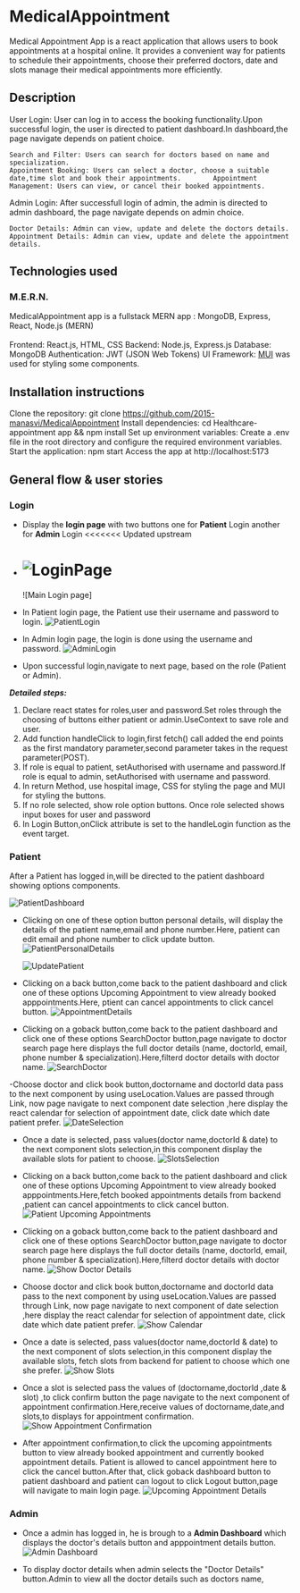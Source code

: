 # MedicalAppointment

Medical Appointment App is a react application that allows users to book appointments at a hospital online. It provides a convenient way for patients to schedule their appointments, choose their preferred doctors, date and slots manage their medical appointments more efficiently.
<br />

## **Description**

User Login: User can log in to access the booking functionality.Upon successful login, the user is directed to patient dashboard.In dashboard,the page navigate depends on patient choice.

    Search and Filter: Users can search for doctors based on name and specialization.
    Appointment Booking: Users can select a doctor, choose a suitable date,time slot and book their appointments.        Appointment Management: Users can view, or cancel their booked appointments.

Admin Login: After successfull login of admin, the admin is directed to admin dashboard, the page navigate depends on admin choice.

    Doctor Details: Admin can view, update and delete the doctors details.
    Appointment Details: Admin can view, update and delete the appointment details.

## **Technologies used**

### M.E.R.N.

MedicalAppointment app is a fullstack MERN app : MongoDB, Express, React, Node.js (MERN) <br/>
<br/>
Frontend: React.js, HTML, CSS
Backend: Node.js, Express.js
Database: MongoDB
Authentication: JWT (JSON Web Tokens)
UI Framework: [MUI](https://mui.com/) was used for styling some components.

## Installation instructions

Clone the repository: git clone https://github.com/2015-manasvi/MedicalAppointment
Install dependencies: cd Healthcare-appointment app && npm install
Set up environment variables: Create a .env file in the root directory and configure the required environment variables.
Start the application: npm start
Access the app at http://localhost:5173

## General flow & user stories

### Login

- Display the **login page** with two buttons one for **Patient** Login another for **Admin** Login
  <<<<<<< Updated upstream
- # ![LoginPage](https://github.com/2015-manasvi/MedicalAppointment/assets/122246672/c088aeef-e625-4ecc-b1d7-68b3cf9c0537)

  ![Main Login page]

- In Patient login page, the Patient use their username and password to login.
  ![PatientLogin](https://github.com/2015-manasvi/MedicalAppointment/assets/122246672/78ce7c70-8a09-4163-a5f6-5fa7588213d3)

- In Admin login page, the login is done using the username and password.
  ![AdminLogin](https://github.com/2015-manasvi/MedicalAppointment/assets/122246672/96ab29ca-4aed-469a-906e-dac781fa344b)

- Upon successful login,navigate to next page, based on the role (Patient or Admin).
  ​<br/>

**_Detailed steps:​_**

1. Declare react states for roles,user and password.Set roles through the choosing of buttons either patient or admin.UseContext to save role and user. <br/>
2. Add function handleClick to login,first fetch() call added the end points as the first mandatory parameter,second parameter takes in the request parameter(POST). <br/>
3. If role is equal to patient, setAuthorised with username and password.If role is equal to admin, setAuthorised with username and password.<br/>
4. In return Method, use hospital image, CSS for styling the page and MUI for styling the buttons.<br/>
5. If no role selected, show role option buttons. Once role selected shows input boxes for user and password<br/>
6. In Login Button,onClick attribute is set to the handleLogin function as the event target.<br/>

### Patient

After a Patient has logged in,will be directed to the patient dashboard showing options components.

![PatientDashboard](https://github.com/2015-manasvi/MedicalAppointment/assets/122246672/481476dd-6f8b-4890-9b03-8a3eb357fdb3)

- Clicking on one of these option button personal details, will display the details of the patient name,email and phone number.Here, patient can edit email and phone number to click update button.
  ![PatientPersonalDetails](https://github.com/2015-manasvi/MedicalAppointment/assets/122246672/9ae619f8-932a-4bb7-b563-bf8ca9dd02ee)

  ![UpdatePatient](https://github.com/2015-manasvi/MedicalAppointment/assets/122246672/33327c4e-7203-4148-915d-2b4d1be3225c)

- Clicking on a back button,come back to the patient dashboard and click one of these options Upcoming Appointment to view already booked apppointments.Here, ptient can cancel appointments to click cancel button.
  ![AppointmentDetails](https://github.com/2015-manasvi/MedicalAppointment/assets/122246672/c1c20687-532c-44d6-a9b0-f0b9e215f472)

- Clicking on a goback button,come back to the patient dashboard and click one of these options SearchDoctor button,page navigate to doctor search page here displays the full doctor details (name, doctorId, email, phone number & specialization).Here,filterd doctor details with doctor name.
  ![SearchDoctor](https://github.com/2015-manasvi/MedicalAppointment/assets/122246672/84138e40-e7c7-44da-852f-747ead9a0ebe)

-Choose doctor and click book button,doctorname and doctorId data pass to the next component by using useLocation.Values are passed through Link, now page navigate to next component date selection ,here display the react calendar for selection of appointment date, click date which date patient prefer.
![DateSelection](https://github.com/2015-manasvi/MedicalAppointment/assets/122246672/3e384c2a-c5c9-4664-a14c-4a1409ff2ef7)

- Once a date is selected, pass values(doctor name,doctorId & date) to the next component slots selection,in this component display the available slots for patient to choose.
  ![SlotsSelection](https://github.com/2015-manasvi/MedicalAppointment/assets/122246672/d7cc1bca-aee7-480b-ae7e-2a354545caf0)

- Clicking on a back button,come back to the patient dashboard and click one of these options Upcoming Appointment to view already booked apppointments.Here,fetch booked appointments details from backend ,patient can cancel appointments to click cancel button.
  ![Patient Upcoming Appointments](frontend\public\readme\UpcomingAppointments.png)

- Clicking on a goback button,come back to the patient dashboard and click one of these options SearchDoctor button,page navigate to doctor search page here displays the full doctor details (name, doctorId, email, phone number & specialization).Here,filterd doctor details with doctor name.
  ![Show Doctor Details](frontend\public\readme\SearchDoctor.png)

- Choose doctor and click book button,doctorname and doctorId data pass to the next component by using useLocation.Values are passed through Link, now page navigate to next component of date selection ,here display the react calendar for selection of appointment date, click date which date patient prefer.
  ![Show Calendar](frontend\public\readme\DateSelection.png)

- Once a date is selected, pass values(doctor name,doctorId & date) to the next component of slots selection,in this component display the available slots, fetch slots from backend for patient to choose which one she prefer.
  ![Show Slots](frontend\public\readme\SlotsSelection.png)

- Once a slot is selected pass the values of (doctorname,doctorId ,date & slot) ,to click confirm button the page navigate to the next component of appointment confirmation.Here,receive values of doctorname,date,and slots,to displays for appointment confirmation.
  ![Show Appointment Confirmation](frontend\public\readme\AppointmentConfirmation.png)

- After appointment confirmation,to click the upcoming appointments button to view already booked appointment and currently booked appointment details. Patient is allowed to cancel appointment here to click the cancel button.After that, click goback dashboard button to patient dashboard and patient can logout to click Logout button,page will navigate to main login page.
  ![Upcoming Appointment Details](frontend\public\readme\UpcomingAppointments.png)

### Admin

- Once a admin has logged in, he is brough to a **Admin Dashboard** which displays the doctor's details button and apppointment details button.
  ![Admin Dashboard ](frontend\public\readme\AdminDashboard.png)

- To display doctor details when admin selects the "Doctor Details" button.Admin to view all the doctor details such as doctors name,
